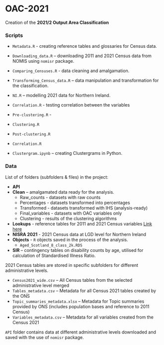 # OAC-2021

Creation of the **2021/2 Output Area Classification**

### Scripts

- `Metadata.R` - creating reference tables and glossaries for Census data. 
- `Downloading_data.R` – downloading 2011 and 2021 Census data from NOMIS using `nomisr` package.
- `Comparing_Censuses.R` - data cleaning and amalgamation.
- `Transforming_Census_data.R` – data manipulation and transformation for the classification.
- `NI.R` – modelling 2021 data for Northern Ireland.
- `Correlation.R` - testing correlation between the variables
- `Pre-clustering.R` - 
- `Clustering.R`
- `Post-clustering.R`
- `Correlation.R`

- `Clustergram.ipynb` – creating Clustergrams in Python. 

### Data

List of of folders (subfolders & files) in the project:

- **API**
- **Clean** – amalgamated data ready for the analysis.
  - Raw_counts - datasets with raw counts
  - Percentages - datasets transformed into percentages
  - Transformed - datasets transformed with IHS (analysis-ready)
  - Final_variables - datasets with OAC variables only
  - Clustering - results of the clustering algorithms
- **Lookups** - reference tables for 2011 and 2021 Census variables [Link here](https://liveuclac-my.sharepoint.com/:f:/g/personal/zcfajwy_ucl_ac_uk/EopoRyd87XpCjTWeVkQky-QBIIXWU4omlWYrTy9CA2a68g?e=aHy5I0)
- **NISRA 2021** - 2021 Census data at LGD level for Northern Ireland
- **Objects** - `R` objects saved in the process of the analysis. 
  - `Aged_Scotland_8_class_2k.RDS`
- **SIR** – contingency tables on disability counts by age, utilised for calculation of Standardised Illness Ratio.


2021 Census tables are stored in specific subfolders for different administrative levels.

- `Census2021_wide.csv` – All Census tables from the selected administrative level merged 
- `Tables_metadata.csv` – Metadata for all Census 2021 tables created by the ONS
- `Topic_summaries_metadata.xlsx` – Metadata for Topic summaries provided by ONS (includes population bases and reference to 2011 Census) 
- `Variables_metadata.csv` – Metadata for all variables created from the Census 2021


`API` folder contains data at different administrative levels downloaded and saved with the use of `nomisr` package.


